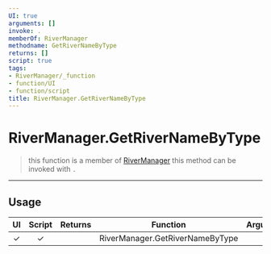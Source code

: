 ```yaml
---
UI: true
arguments: []
invoke: .
memberOf: RiverManager
methodname: GetRiverNameByType
returns: []
script: true
tags:
- RiverManager/_function
- function/UI
- function/script
title: RiverManager.GetRiverNameByType
---
```

# RiverManager.GetRiverNameByType
> this function is a member of [RiverManager](civ-6/lua/RiverManager.md)
> this method can be invoked with `.`
-----
## Usage
|  UI | Script | Returns | Function | Arguments |
|:---:|:------:|-------:|:--------:|:---------|
|✓|✓||RiverManager.GetRiverNameByType||
